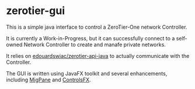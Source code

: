 # zerotier-gui

This is a simple java interface to control a ZeroTier-One network Controller.

It is currently a Work-in-Progress, but it can successfully connect to a self-owned 
Network Controller to create and manafe private networks.

It relies on [edouardswiac/zerotier-api-java](https://github.com/edouardswiac/zerotier-api-java) 
to actually communicate with the Controller.

The GUI is written using JavaFX toolkit and several enhancements, including 
[MigPane](https://github.com/mikaelgrev/miglayout) and [ControlsFX](http://fxexperience.com/controlsfx/).
